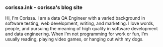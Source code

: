 ### corissa.ink - corissa's blog site

Hi, I'm Corissa. I am a data QA Engineer with a varied background in software testing, web development, writing, and marketing. I love words, people, and pursuing the meaning of high quality in software development and data engineering. When I'm not programming for work or fun, I'm usually reading, playing video games, or hanging out with my dogs. 
